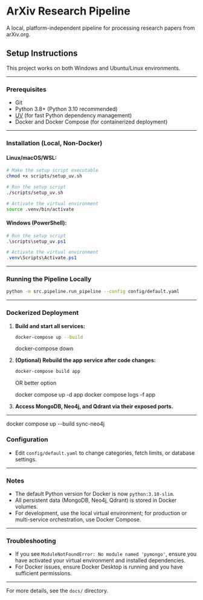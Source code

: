# ArXiv Research Pipeline

A local, platform-independent pipeline for processing research papers from arXiv.org.

## Setup Instructions

This project works on both Windows and Ubuntu/Linux environments.

---

### Prerequisites

- Git
- Python 3.8+ (Python 3.10 recommended)
- [UV](https://github.com/astral-sh/uv) (for fast Python dependency management)
- Docker and Docker Compose (for containerized deployment)

---

### Installation (Local, Non-Docker)

#### Linux/macOS/WSL:
```bash
# Make the setup script executable
chmod +x scripts/setup_uv.sh

# Run the setup script
./scripts/setup_uv.sh

# Activate the virtual environment
source .venv/bin/activate
```

#### Windows (PowerShell):
```powershell
# Run the setup script
.\scripts\setup_uv.ps1

# Activate the virtual environment
.venv\Scripts\Activate.ps1
```

---

### Running the Pipeline Locally

```bash
python -m src.pipeline.run_pipeline --config config/default.yaml
```

---

### Dockerized Deployment

1. **Build and start all services:**
   ```bash
   docker-compose up --build
   ```
   docker-compose down
   
2. **(Optional) Rebuild the app service after code changes:**
   ```bash
   docker-compose build app
   ```
   OR better option

   docker compose up -d app 
   docker compose logs -f app

3. **Access MongoDB, Neo4j, and Qdrant via their exposed ports.**

---
docker compose up --build sync-neo4j
### Configuration

- Edit `config/default.yaml` to change categories, fetch limits, or database settings.

---

### Notes

- The default Python version for Docker is now `python:3.10-slim`.
- All persistent data (MongoDB, Neo4j, Qdrant) is stored in Docker volumes.
- For development, use the local virtual environment; for production or multi-service orchestration, use Docker Compose.

---

### Troubleshooting

- If you see `ModuleNotFoundError: No module named 'pymongo'`, ensure you have activated your virtual environment and installed dependencies.
- For Docker issues, ensure Docker Desktop is running and you have sufficient permissions.

---

For more details, see the `docs/` directory.